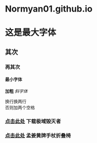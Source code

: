 # Normyan01.github.io
# 这是最大字体
## 其次
### 再其次
#### 最小字体
**加粗**
*斜字体*

换行换两行  
否则加两个空格

### [点击此处](https://normyan01.github.io/极域毁灭者.bat)  下载极域毁灭者
### [点击此处](https://normyan01.github.io/mjh) 孟姜黄牌手杖折叠椅
